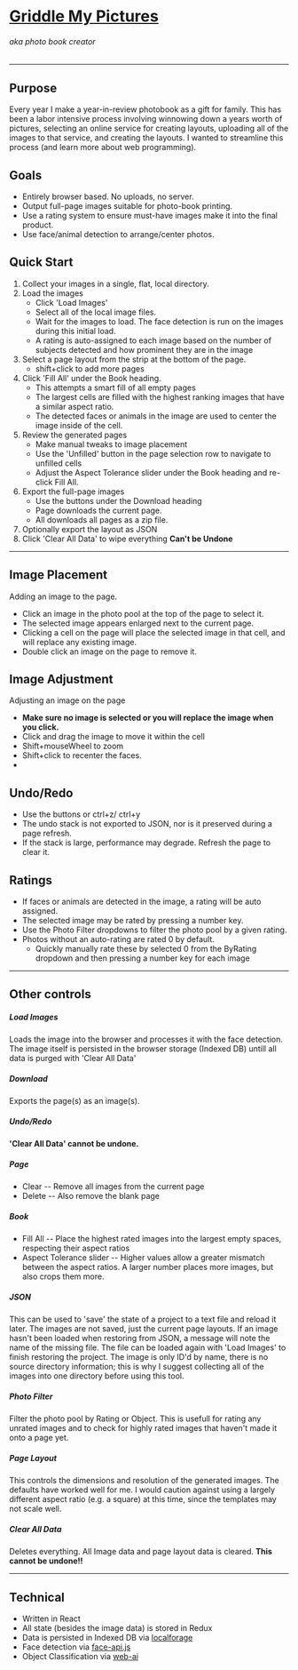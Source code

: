 # [Griddle My Pictures](https://griddlemypictures.com/)
###### aka photo book creator 
---

## Purpose
Every year I make a year-in-review photobook as a gift for family. This has been a labor intensive process involving winnowing down a years worth of pictures, selecting an online service for creating layouts, uploading all of the images to that service, and creating the layouts. I wanted to streamline this process (and learn more about web programming). 

## Goals
- Entirely browser based.  No uploads, no server.
- Output full-page images suitable for photo-book printing.
- Use a rating system to ensure must-have images make it into the final product.
- Use face/animal detection to arrange/center photos.


## Quick Start
1. Collect your images in a single, flat, local directory.
2. Load the images
    - Click 'Load Images'
    - Select all of the local image files.
    - Wait for the images to load.  The face detection is run on the images during this initial load.
    - A rating is auto-assigned to each image based on the number of subjects detected and how prominent they are in the image
3. Select a page layout from the strip at the bottom of the page.
    - shift+click to add more pages
4. Click 'Fill All' under the Book heading.
    - This attempts a smart fill of all empty pages
    - The largest cells are filled with the highest ranking images that have a similar aspect ratio.
    - The detected faces or animals in the image are used to center the image inside of the cell.
5. Review the generated pages
    -  Make manual tweaks to image placement
    -  Use the 'Unfilled' button in the page selection row to navigate to unfilled cells
    -  Adjust the Aspect Tolerance slider under the Book heading and re-click Fill All.
6. Export the full-page images
    - Use the buttons under the Download heading
    - Page downloads the current page.
    - All downloads all pages as a zip file.
7. Optionally export the layout as JSON
8. Click 'Clear All Data' to wipe everything **Can't be Undone**
---
## Image Placement
Adding an image to the page.
- Click an image in the photo pool at the top of the page to select it.
- The selected image appears enlarged next to the current page.
- Clicking a cell on the page will place the selected image in that cell, and will replace any existing image.
- Double click an image on the page to remove it.

## Image Adjustment
Adjusting an image on the page
- **Make sure no image is selected or you will replace the image when you click.**
- Click and drag the image to move it within the cell 
- Shift+mouseWheel to zoom
- Shift+click to recenter the faces.
- 
## Undo/Redo
- Use the buttons or ctrl+z/ ctrl+y
- The undo stack is not exported to JSON, nor is it preserved during a page refresh.
- If the stack is large, performance may degrade.  Refresh the page to clear it.

## Ratings
- If faces or animals are detected in the image, a rating will be auto assigned.
- The selected image may be rated by pressing a number key.
- Use the Photo Filter dropdowns to filter the photo pool by a given rating.
- Photos without an auto-rating are rated 0 by default.  
    - Quickly manually rate these by selected 0 from the ByRating dropdown and then pressing a number key for each image

---
## Other controls
##### Load Images
Loads the image into the browser and processes it with the face detection. The image itself is persisted in the browser storage (Indexed DB) untill all data is purged with 'Clear All Data'

##### Download
Exports the page(s) as an image(s).

##### Undo/Redo
**'Clear All Data' cannot be undone.**

##### Page
- Clear -- Remove all images from the current page
- Delete -- Also remove the blank page

##### Book
- Fill All -- Place the highest rated images into the largest empty spaces, respecting their aspect ratios
- Aspect Tolerance slider -- Higher values allow a greater mismatch between the aspect ratios. A larger number places more images, but also crops them more.

##### JSON
This can be used to 'save' the state of a project to a text file and reload it later.  The images are not saved, just the current page layouts.  If an image hasn't been loaded when restoring from JSON, a message will note the name of the missing file.  The file can be loaded again with 'Load Images' to finish restoring the project.  The image is only ID'd by name, there is no source directory information; this is why I suggest collecting all of the images into one directory before using this tool.

##### Photo Filter
Filter the photo pool by Rating or Object.  This is usefull for rating any unrated images and to check for highly rated images that haven't made it onto a page yet.

##### Page Layout
This controls the dimensions and resolution of the generated images.  The defaults have worked well for me.  I would caution against using a largely different aspect ratio (e.g. a square) at this time, since the templates may not scale well.

##### Clear All Data
Deletes everything.  All Image data and page layout data is cleared. **This cannot be undone!!**

---
## Technical 
- Written in React
- All state (besides the image data) is stored in Redux
- Data is persisted in Indexed DB via [localforage](https://github.com/localForage/localForage)
- Face detection via [face-api.js](https://github.com/justadudewhohacks/face-api.js)
- Object Classification via [web-ai](https://github.com/visheratin/web-ai)